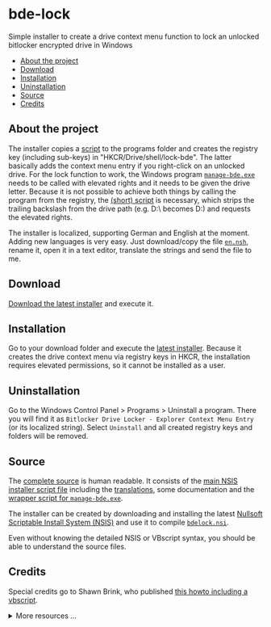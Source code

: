 # bde-lock
Simple installer to create a drive context menu function to lock an unlocked bitlocker encrypted drive in Windows

  * [About the project](#about-the-project)
  * [Download](#download)
  * [Installation](#installation)
  * [Uninstallation](#uninstallation)
  * [Source](#source)
  * [Credits](#credits)
  
## About the project

The installer copies a [script](script/bdelock.vbs) to the programs folder and creates the registry key (including sub-keys) in "HKCR/Drive/shell/lock-bde". The latter basically adds the context menu entry if you right-click on an unlocked drive. For the lock function to work, the Windows program [`manage-bde.exe`](https://docs.microsoft.com/en-us/windows-server/administration/windows-commands/manage-bde) needs to be called with elevated rights and it needs to be given the drive letter. Because it is not possible to achieve both things by calling the program from the registry, the [(short) script](script/bdelock.vbs) is necessary, which strips the trailing backslash from the drive path (e.g. D:\ becomes D:) and requests the elevated rights.

The installer is localized, supporting German and English at the moment. Adding new languages is very easy. Just download/copy the file [`en.nsh`](locale/en.nsh), rename it, open it in a text editor, translate the strings and send the file to me.

## Download

[Download the latest installer](https://github.com/dleidert/bde-lock/releases) and execute it.

## Installation

Go to your download folder and execute the [latest installer](https://github.com/dleidert/bde-lock/releases). Because it creates the drive context menu via registry keys in HKCR, the installation requires elevated permissions, so it cannot be installed as a user.

## Uninstallation

Go to the Windows Control Panel > Programs > Uninstall a program. There you will find it as `Bitlocker Drive Locker - Explorer Context Menu Entry` (or its localized string). Select `Uninstall` and all created registry keys and folders will be removed.

## Source

The [complete source](https://github.com/dleidert/bde-lock/tree/master) is human readable. It consists of the [main NSIS installer script file](bdelock.nsi) including the [translations](https://github.com/dleidert/bde-lock/tree/master/locale), some documentation and the [wrapper script for `manage-bde.exe`](script/bdelock.vbs).

The installer can be created by downloading and installing the latest [Nullsoft Scriptable Install System (NSIS)](https://sourceforge.net/projects/nsis/files/latest/download) and use it to compile [`bdelock.nsi`](bdelock.nsi). 

Even without knowing the detailed NSIS or VBscript syntax, you should be able to understand the source files.

## Credits

Special credits go to Shawn Brink, who published [this howto including a vbscript](http://www.eightforums.com/tutorials/21325-lock-drive-add-context-menu-bitlocker-drives.html).

<details>
  <summary>More resources ...</summary>
There are various resources to look at. The most popular ones are probably

* http://www.eightforums.com/tutorials/21325-lock-drive-add-context-menu-bitlocker-drives.html
* https://social.technet.microsoft.com/Forums/windows/en-US/41607938-7452-440d-8253-67fe8657bc0f/how-to-relock-a-drive-with-bitlocker?forum=w7itprosecurity
* https://answers.microsoft.com/en-us/windows/forum/windows_7-performance/hot-to-lock-the-bitlocker-encrypted-drive-without/6ae82827-38ee-46dc-93d2-f5d2888324c2
</details>
